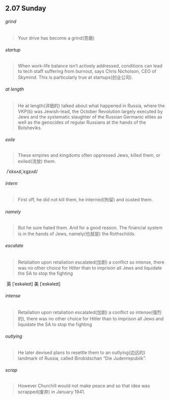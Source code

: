 ## 2.07	Sunday

###### grind

> Your drive has become a grind(苦磨)

###### startup

> When work-life balance isn’t actively addressed, conditions can lead to tech staff suffering from burnout, says Chris Nicholson, CEO of Skymind. This is particularly true at startups(创业公司).

###### at length

> He at length(详细的) talked about what happened in Russia, where the VKP(b) was Jewish-lead, the October Revolution largely executed by Jews and the systematic slaughter of the Russian Germanic elites as well as the genocides of regular Russians at the hands of the Bolsheviks.

###### exile

> These empires and kingdoms often oppressed Jews, killed them, or exiled(流放) them.

​	/ˈɛksʌɪl,ˈɛɡzʌɪl/

###### intern

> First off, he did not kill them, he interned(拘留) and ousted them.

###### namely

> But he sure hated them. And for a good reason. The financial system is in the hands of Jews, namely(也就是) the Rothschilds.

###### escalate

> Retaliation upon retaliation escalated(加剧) a conflict so intense, there was no other choice for Hitler than to imprison all Jews and liquidate the SA to stop the fighting

​	英 [ˈeskəleɪt]   美 [ˈeskəleɪt] 

###### intense

> Retaliation upon retaliation escalated(加剧) a conflict so intense(强烈的), there was no other choice for Hitler than to imprison all Jews and liquidate the SA to stop the fighting

###### outlying

> He later devised plans to resettle them to an outlying(边远的) landmark of Russia, called Birobidschan “Die Judenrepublik”.

###### scrap

> However Churchill would not make peace and so that idea was scrapped(废弃) in January 1941.



